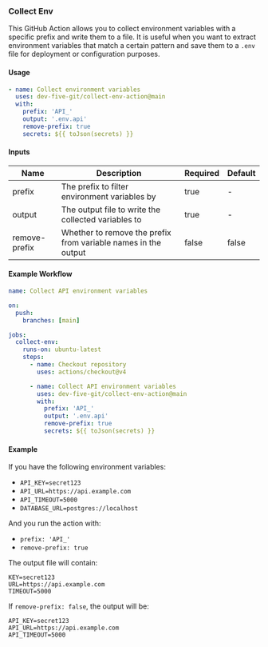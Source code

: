 ### Collect Env

This GitHub Action allows you to collect environment variables with a specific prefix and write them to a file. It is useful when you want to extract environment variables that match a certain pattern and save them to a `.env` file for deployment or configuration purposes.

#### Usage

```yaml
- name: Collect environment variables
  uses: dev-five-git/collect-env-action@main
  with:
    prefix: 'API_'
    output: '.env.api'
    remove-prefix: true
    secrets: ${{ toJson(secrets) }}
```

#### Inputs

| Name | Description | Required | Default |
|------|-------------|----------|---------|
| prefix | The prefix to filter environment variables by | true | - |
| output | The output file to write the collected variables to | true | - |
| remove-prefix | Whether to remove the prefix from variable names in the output | false | false |

#### Example Workflow

```yaml
name: Collect API environment variables

on:
  push:
    branches: [main]

jobs:
  collect-env:
    runs-on: ubuntu-latest
    steps:
      - name: Checkout repository
        uses: actions/checkout@v4

      - name: Collect API environment variables
        uses: dev-five-git/collect-env-action@main
        with:
          prefix: 'API_'
          output: '.env.api'
          remove-prefix: true
          secrets: ${{ toJson(secrets) }}
```

#### Example

If you have the following environment variables:
- `API_KEY=secret123`
- `API_URL=https://api.example.com`
- `API_TIMEOUT=5000`
- `DATABASE_URL=postgres://localhost`

And you run the action with:
- `prefix: 'API_'`
- `remove-prefix: true`

The output file will contain:
```
KEY=secret123
URL=https://api.example.com
TIMEOUT=5000
```

If `remove-prefix: false`, the output will be:
```
API_KEY=secret123
API_URL=https://api.example.com
API_TIMEOUT=5000
```